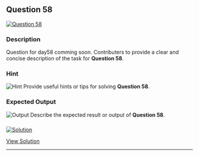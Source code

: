 


## Question 58
<a href="https://github.com/alishgosai/Javascript-Exercise-and-Solutions/blob/master/questions/Question58.md" target="_blank">
  <img src="https://img.shields.io/badge/Question-58-purple?style=for-the-badge&logoSize=60" alt="Question 58">
</a>

### **Description**
Question for day58 comming soon.
Contributers to provide a clear and concise description of the task for **Question 58**.

### **Hint**
![Hint](https://img.shields.io/badge/Hint:-blue)
Provide useful hints or tips for solving **Question 58**.

### **Expected Output**
![Output](https://img.shields.io/badge/Output:-blue)
Describe the expected result or output of **Question 58**.

### <a href="https://github.com/alishgosai/Javascript-Exercise-and-Solutions/blob/master/solutions/Solution58.js" target="_blank">
  <img src="https://img.shields.io/badge/Solution-1f8e00?style=for-the-badge&logo=solution&logoColor=white" alt="Solution">
</a>

<a href="https://github.com/alishgosai/Javascript-Exercise-and-Solutions/blob/master/solutions/Solution58.js" target="_blank">View Solution</a>

---

